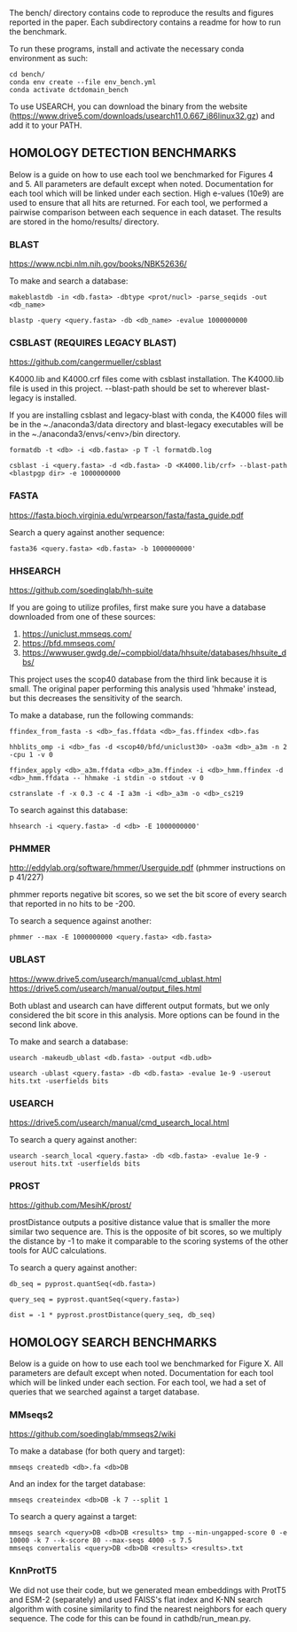 The bench/ directory contains code to reproduce the results and figures reported in the paper. Each subdirectory contains a readme for how to run the benchmark.

To run these programs, install and activate the necessary conda environment as such:

```
cd bench/
conda env create --file env_bench.yml
conda activate dctdomain_bench
```

To use USEARCH, you can download the binary from the website (https://www.drive5.com/downloads/usearch11.0.667_i86linux32.gz) and add it to your PATH.

## HOMOLOGY DETECTION BENCHMARKS
Below is a guide on how to use each tool we benchmarked for Figures 4 and 5. All parameters are default except when noted. Documentation for each tool which will be linked under each section. High e-values (10e9) are used to ensure that all hits are returned. For each tool, we performed a pairwise comparison between each sequence in each dataset. The results are stored in the homo/results/ directory.

### BLAST
https://www.ncbi.nlm.nih.gov/books/NBK52636/

To make and search a database:
```
makeblastdb -in <db.fasta> -dbtype <prot/nucl> -parse_seqids -out <db_name>

blastp -query <query.fasta> -db <db_name> -evalue 1000000000
```

### CSBLAST (REQUIRES LEGACY BLAST)
https://github.com/cangermueller/csblast

K4000.lib and K4000.crf files come with csblast installation. The K4000.lib
file is used in this project. --blast-path should be set to wherever
blast-legacy is installed. 

If you are installing csblast and legacy-blast with conda, the K4000 files will be in the ~./anaconda3/data directory and blast-legacy executables will be in the ~./anaconda3/envs/\<env>\/bin directory.

```
formatdb -t <db> -i <db.fasta> -p T -l formatdb.log

csblast -i <query.fasta> -d <db.fasta> -D <K4000.lib/crf> --blast-path <blastpgp dir> -e 1000000000
```

### FASTA
https://fasta.bioch.virginia.edu/wrpearson/fasta/fasta_guide.pdf

Search a query against another sequence:
```
fasta36 <query.fasta> <db.fasta> -b 1000000000'
```

### HHSEARCH
https://github.com/soedinglab/hh-suite

If you are going to utilize profiles, first make sure you have a database downloaded from one of these sources:
1) https://uniclust.mmseqs.com/
2) https://bfd.mmseqs.com/
3) https://wwwuser.gwdg.de/~compbiol/data/hhsuite/databases/hhsuite_dbs/

This project uses the scop40 database from the third link because it is small. The original paper performing this analysis used 'hhmake' instead, but this decreases the sensitivity of the search.

To make a database, run the following commands:

```
ffindex_from_fasta -s <db>_fas.ffdata <db>_fas.ffindex <db>.fas

hhblits_omp -i <db>_fas -d <scop40/bfd/uniclust30> -oa3m <db>_a3m -n 2 -cpu 1 -v 0

ffindex_apply <db>_a3m.ffdata <db>_a3m.ffindex -i <db>_hmm.ffindex -d <db>_hmm.ffdata -- hhmake -i stdin -o stdout -v 0

cstranslate -f -x 0.3 -c 4 -I a3m -i <db>_a3m -o <db>_cs219
```

To search against this database:

```
hhsearch -i <query.fasta> -d <db> -E 1000000000'
```

### PHMMER
http://eddylab.org/software/hmmer/Userguide.pdf (phmmer instructions on p 41/227)

phmmer reports negative bit scores, so we set the bit score of every search that reported in no hits to be -200.

To search a sequence against another:

```
phmmer --max -E 1000000000 <query.fasta> <db.fasta>
```

### UBLAST
https://www.drive5.com/usearch/manual/cmd_ublast.html
https://drive5.com/usearch/manual/output_files.html

Both ublast and usearch can have different output formats, but we only considered the bit score in this analysis. More options can be found in the second link above.

To make and search a database:
```
usearch -makeudb_ublast <db.fasta> -output <db.udb>

usearch -ublast <query.fasta> -db <db.fasta> -evalue 1e-9 -userout hits.txt -userfields bits
```

### USEARCH
https://drive5.com/usearch/manual/cmd_usearch_local.html

To search a query against another:
```
usearch -search_local <query.fasta> -db <db.fasta> -evalue 1e-9 -userout hits.txt -userfields bits
```

### PROST
https://github.com/MesihK/prost/

prostDistance outputs a positive distance value that is smaller the more similar two sequence are. This is the opposite of bit scores, so we multiply the distance by -1 to make it comparable to the scoring systems of the other tools for AUC calculations.


To search a query against another:
```
db_seq = pyprost.quantSeq(<db.fasta>)

query_seq = pyprost.quantSeq(<query.fasta>)

dist = -1 * pyprost.prostDistance(query_seq, db_seq)
```

## HOMOLOGY SEARCH BENCHMARKS
Below is a guide on how to use each tool we benchmarked for Figure X. All parameters are default except when noted. Documentation for each tool which will be linked under each section. For each tool, we had a set of queries that we searched against a target database.

### MMseqs2
https://github.com/soedinglab/mmseqs2/wiki

To make a database (for both query and target):
```
mmseqs createdb <db>.fa <db>DB
```

And an index for the target database:
```
mmseqs createindex <db>DB -k 7 --split 1
```

To search a query against a target:
```
mmseqs search <query>DB <db>DB <results> tmp --min-ungapped-score 0 -e 10000 -k 7 --k-score 80 --max-seqs 4000 -s 7.5
mmseqs convertalis <query>DB <db>DB <results> <results>.txt
```

### KnnProtT5
We did not use their code, but we generated mean embeddings with ProtT5 and ESM-2 (separately) and used FAISS's flat index and K-NN search algorithm with cosine similarity to find the nearest neighbors for each query sequence. The code for this can be found in cathdb/run_mean.py.
